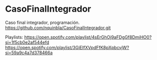 # CasoFinalIntegrador
Caso final integrador, programación.
https://github.com/nquinbla/CasoFinalIntegrador.git

Playlists:
https://open.spotify.com/playlist/4sErGhOj9aFDgGf8DmiHO0?si=1f5cb0e2af544efd
https://open.spotify.com/playlist/3GiEIfXVpdFfK8pXpbcvjW?si=59a9c4a7d378466a
